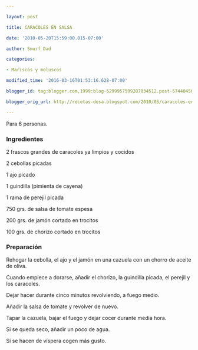 ```yaml
---

layout: post

title: CARACOLES EN SALSA

date: '2010-05-20T15:59:00.015-07:00'

author: Smurf Dad

categories:

- Mariscos y moluscos

modified_time: '2016-03-16T01:53:16.628-07:00'

blogger_id: tag:blogger.com,1999:blog-5299957599287034512.post-5744845036696214495

blogger_orig_url: http://recetas-desa.blogspot.com/2010/05/caracoles-en-salsa.html

---
```


Para 6 personas.

<h3>Ingredientes</h3>

2 frascos grandes de caracoles ya limpios y cocidos

2 cebollas picadas

1 ajo picado

1 guindilla (pimienta de cayena)

1 rama de perejil picada

750 grs. de salsa de tomate espesa

200 grs. de jamón cortado en trocitos

100 grs. de chorizo cortado en trocitos

<h3>Preparación</h3>

Rehogar la cebolla, el ajo y el jamón en una cazuela con un chorro de aceite de oliva.

Cuando empiece a dorarse, a&ntilde;adir el chorizo, la guindilla picada, el perejil y los caracoles.

Dejar hacer durante cinco minutos revolviendo, a fuego medio.

A&ntilde;adir la salsa de tomate y revolver de nuevo.

Tapar la cazuela, bajar el fuego y dejar cocer durante media hora.

Si se queda seco, a&ntilde;adir un poco de agua.

Si se hacen de víspera cogen más gusto.

